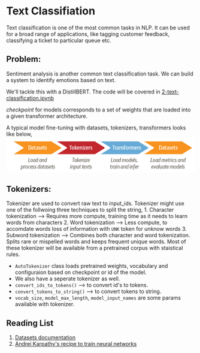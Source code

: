 # Text Classifiation

Text classification is one of the most common tasks in NLP. It can be used for a broad range of applications, like tagging customer feedback, classifying a ticket to particular queue etc.

## Problem:

Sentiment analysis is another common text classification task. We can build a system to identify emotions based on text.

We'll tackle this with a DistillBERT. The code will be covered in [2-text-classification.ipynb](../notebooks/2-text-classification.ipynb)

*checkpoint* for models corresponds to a set of weights that are loaded into a given transformer architecture.

A typical model fine-tuning with datasets, tokenizers, transformers looks like below,
![alt fine-tuning](images/2-text-classification/fine-tune.png)

## Tokenizers:

Tokenizer are used to convert raw text to input_ids. Tokenizer might use one of the follwoing three techniques to split the string,
    1. Character tokenization --> Requires more compute, training time as it needs to learn words from characters
    2. Word tokenization --> Less compute, to accomdate words loss of information with `UNK` token for unknow words 
    3. Subword tokenization --> Combines both character and word tokenization. Splits rare or mispelled words and keeps frequent unique words. Most of these tokenizer will be available from a pretrained corpus with staistical rules.

* `AutoTokenizer` class loads pretrained weights, vocabulary and configuraion based on checkpoint or id of the model.
* We also have a seperate tokenizer as well.
* `convert_ids_to_tokens()` --> to convert id's to tokens.
* `convert_tokens_to_string()` --> to convert tokens to string.
* `vocab_size`, `model_max_length`, `model_input_names` are some params available with tokenizer.

## Reading List

1. [Datasets documentation](https://huggingface.co/docs/datasets/index)
2. [Andrei Karpathy's recipe to train neural networks](https://karpathy.github.io/2019/04/25/recipe/)